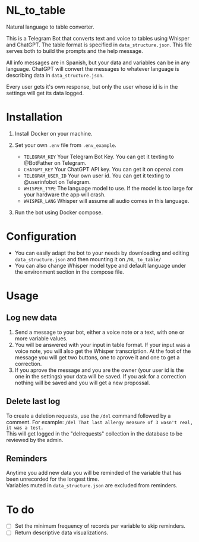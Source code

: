 # NL_to_table
Natural language to table converter.

This is a Telegram Bot that converts text and voice to tables using Whisper and ChatGPT. The table format is specified in `data_structure.json`. This file serves both to build the prompts and the help message.

All info messages are in Spanish, but your data and variables can be in any language. ChatGPT will convert the messages to whatever language is describing data in `data_structure.json`.

Every user gets it's own response, but only the user whose id is in the settings will get its data logged.

# Installation
1. Install Docker on your machine.
2. Set your own `.env` file from `.env_example`.
      - `TELEGRAM_KEY` Your Telegram Bot Key. You can get it texting to @BotFather on Telegram.
      - `CHATGPT_KEY` Your ChatGPT API key. You can get it on openai.com
      - `TELEGRAM_USER_ID` Your own user id. You can get it texting to @userinfobot on Telegram.
      - `WHISPER_TYPE` The language model to use. If the model is too large for your hardware the app will crash.
      - `WHISPER_LANG` Whisper will assume all audio comes in this language. 

3. Run the bot using Docker compose.

# Configuration
- You can easily adapt the bot to your needs by downloading and editing `data_structure.json` and then mounting it on `/NL_to_table/`  
- You can also change Whisper model type and default language under the environment section in the compose file.

# Usage
## Log new data
1. Send a message to your bot, either a voice note or a text, with one or more variable values.
2. You will be answered with your input in table format. If your input was a voice note, you will also get the Whisper transcription. At the foot of the message you will get two buttons, one to aprove it and one to get a correction.
3. If you aprove the message and you are the owner (your user id is the one in the settings) your data will be saved. If you ask for a correction nothing will be saved and you will get a new propossal.

## Delete last log
To create a deletion requests, use the `/del` command followed by a comment. For example: `/del That last allergy measure of 3 wasn't real, it was a test.`  
This will get logged in the "delrequests" collection in the database to be reviewed by the admin.  

## Reminders
Anytime you add new data you will be reminded of the variable that has been unrecorded for the longest time.  
Variables muted in `data_structure.json` are excluded from reminders.

# To do
- [ ] Set the minimum frequency of records per variable to skip reminders.
- [ ] Return descriptive data visualizations.
